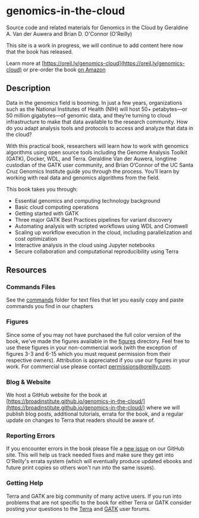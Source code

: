 # genomics-in-the-cloud

Source code and related materials for Genomics in the Cloud by Geraldine A. Van der Auwera and Brian D. O'Connor (O'Reilly)

This site is a work in progress, we will continue to add content here now that the book has released.

Learn more at [https://oreil.ly/genomics-cloud](https://oreil.ly/genomics-cloud) or pre-order the book [on Amazon](https://www.amazon.com/dp/1491975199/ref=cm_sw_em_r_mt_dp_U_.YbIEbYED7ZSE)

## Description

Data in the genomics field is booming. In just a few years, organizations such as the National Institutes of Health (NIH) will host 50+ petabytes—or 50 million gigabytes—of genomic data, and they’re turning to cloud infrastructure to make that data available to the research community. How do you adapt analysis tools and protocols to access and analyze that data in the cloud?   

With this practical book, researchers will learn how to work with genomics algorithms using open source tools including the Genome Analysis Toolkit (GATK), Docker, WDL, and Terra. Geraldine Van der Auwera, longtime custodian of the GATK user community, and Brian O’Connor of the UC Santa Cruz Genomics Institute guide you through the process. You’ll learn by working with real data and genomics algorithms from the field.

This book takes you through:

- Essential genomics and computing technology background
- Basic cloud computing operations
- Getting started with GATK
- Three major GATK Best Practices pipelines for variant discovery
- Automating analysis with scripted workflows using WDL and Cromwell
- Scaling up workflow execution in the cloud, including parallelization and cost optimization
- Interactive analysis in the cloud using Jupyter notebooks
- Secure collaboration and computational reproducibility using Terra

## Resources

### Commands Files

See the [commands](commands/) folder for text files that let you easily copy and paste commands you find in our chapters

### Figures

Since some of you may not have purchased the full color version
of the book, we've made the figures available in the [figures](figures/) directory.  Feel free to use these
figures in your non-commercial work (with the exception of
figures 3-3 and 6-15
which you must request permission from their respective owners).  Attribution is appreciated if you use our
figures in your work.  For commercial use please contact
permissions@oreilly.com.

### Blog & Website

We host a GitHub website for the book at [https://broadinstitute.github.io/genomics-in-the-cloud/](https://broadinstitute.github.io/genomics-in-the-cloud/) where we will publish blog posts, additional tutorials, errata for the book, and a regular update on changes to Terra that readers should be aware of.

### Reporting Errors

If you encounter errors in the book please file a
[new issue](https://github.com/broadinstitute/genomics-in-the-cloud/issues/new) on our GitHub site.  This will help us track
needed fixes and make sure they get into O'Reilly's errata
system (which will eventually produce updated ebooks and
future print copies so others won't run into the same issues).

### Getting Help

Terra and GATK are big community of many active users.  If you
run into problems that are not specific to the book for
either Terra or GATK consider posting your questions to the
[Terra](https://support.terra.bio/hc/en-us) and [GATK](https://gatk.broadinstitute.org/hc/en-us/community/topics) user forums.

